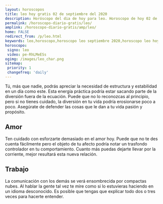 ```yaml
---
layout: horoscopos
title: leo hoy gratis 02 de septiembre del 2020 
description: Horóscopo del dia de hoy para leo. Horoscopo de hoy 02 de septiembre del 2020. Las predicciones de amor, trabajo, vida personal gratis.
permalink: /horoscopo-diario-gratis/leo/
amplink: /horoscopo-diario-gratis/amp/leo/
home: FALSE
redirect_from: /p/leo.html
keywords: leo,horoscopo,horoscopo leo septiembre 2020,horoscopo leo hoy,tarot leo septiembre 2020,horoscopo leo,tarot leo hoy,horoscopo de hoy,horoscopo diario,tarot del amor,horoscopo de hoy leo,horoscopo diario del tarot, Horoscopo de hoy leo 02 de septiembre del 2020,horóscopo del día,signos zodiacales 2020, el horoscopo de hoy
horoscopo:
 signo: leo
 video: pe-RhLMeESs 
ogimg: /images/leo_char.png
sitemap:
 priority: 1
 changefreq: 'daily'
---
```



Tú, más que nadie, podrás apreciar la necesidad de estructura y estabilidad en un día como este. Esta energía práctica podría estar sacando parte de la diversión fuera de la ecuación. Puede que no lo reconozcas al principio, pero si no tienes cuidado, la diversión en tu vida podría erosionarse poco a poco. Asegúrate de defender las cosas que le dan a tu vida pasión y propósito.

## Amor

Ten cuidado con esforzarte demasiado en el amor hoy. Puede que no te des cuenta fácilmente pero el objeto de tu afecto podría notar un trasfondo controlador en tu comportamiento. Cuanto más puedas dejarte llevar por la corriente, mejor resultará esta nueva relación.

## Trabajo

La comunicación con los demás se verá ensombrecida por compactas nubes. Al hablar la gente tal vez te mire como si lo estuvieras haciendo en un idioma desconocido. Es posible que tengas que explicar todo dos o tres veces para hacerte entender.